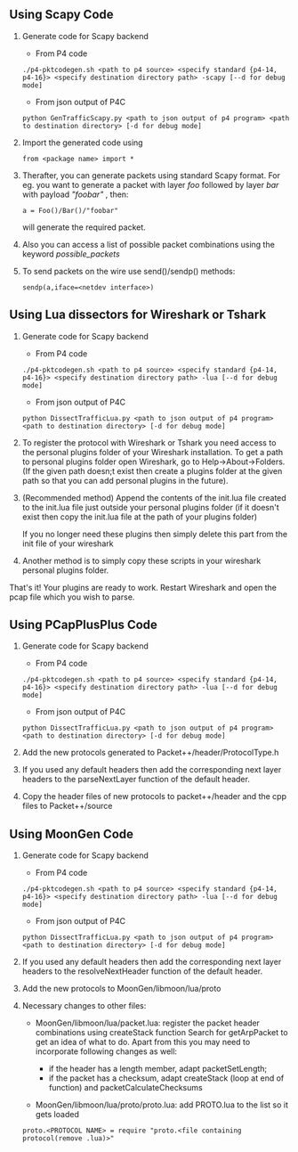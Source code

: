 ## Using Scapy Code

1. Generate code for Scapy backend
    * From P4 code
    ```
    ./p4-pktcodegen.sh <path to p4 source> <specify standard {p4-14, p4-16}> <specify destination directory path> -scapy [--d for debug mode]
    ```

    * From json output of P4C 
    ```
    python GenTrafficScapy.py <path to json output of p4 program> <path to destination directory> [-d for debug mode]
    ```

2. Import the generated code using
    ```
    from <package name> import *
    ```

3. Therafter, you can generate packets using standard Scapy format. For eg. you want to generate a packet with layer _foo_ followed by layer _bar_ with payload _"foobar"_ , then:
    ```
    a = Foo()/Bar()/"foobar"
    ```
    will generate the required packet.

4. Also you can access a list of possible packet combinations using the keyword *possible_packets*
5. To send packets on the wire use send()/sendp() methods:
    ```
    sendp(a,iface=<netdev interface>)
    ```

## Using Lua dissectors for Wireshark or Tshark

1. Generate code for Scapy backend
    * From P4 code
    ```
    ./p4-pktcodegen.sh <path to p4 source> <specify standard {p4-14, p4-16}> <specify destination directory path> -lua [--d for debug mode]
    ```

    * From json output of P4C 
    ```
    python DissectTrafficLua.py <path to json output of p4 program> <path to destination directory> [-d for debug mode]
    ```
2. To register the protocol with Wireshark or Tshark you need access to the personal plugins folder of your Wireshark installation.
    To get a path to personal plugins folder open Wireshark, go to Help->About->Folders. 
    (If the given path doesn;t exist then create a plugins folder at the given path so that you can add personal plugins in the future).

3. (Recommended method) Append the contents of the init.lua file created to the init.lua file just outside your personal plugins folder 
(if it doesn't exist then copy the init.lua file at the path of your plugins folder)

    If you no longer need these plugins then simply delete this part from the init file of your wireshark

4. Another method is to simply copy these scripts in your wireshark personal plugins folder.

That's it! Your plugins are ready to work. Restart Wireshark and open the pcap file which you wish to parse.

## Using PCapPlusPlus Code

1. Generate code for Scapy backend
    * From P4 code
    ```
    ./p4-pktcodegen.sh <path to p4 source> <specify standard {p4-14, p4-16}> <specify destination directory path> -lua [--d for debug mode]
    ```

    * From json output of P4C 
    ```
    python DissectTrafficLua.py <path to json output of p4 program> <path to destination directory> [-d for debug mode]
    ```

2. Add the new protocols generated to Packet++/header/ProtocolType.h

3. If you used any default headers then add the corresponding next layer headers to the parseNextLayer function of the default header.

4. Copy the header files of new protocols to packet++/header and the cpp files to Packet++/source

## Using MoonGen Code

1. Generate code for Scapy backend
    * From P4 code
    ```
    ./p4-pktcodegen.sh <path to p4 source> <specify standard {p4-14, p4-16}> <specify destination directory path> -lua [--d for debug mode]
    ```

    * From json output of P4C 
    ```
    python DissectTrafficLua.py <path to json output of p4 program> <path to destination directory> [-d for debug mode]
    ```
    
2. If you used any default headers then add the corresponding next layer headers to the resolveNextHeader function of the default header.

3. Add the new protocols to MoonGen/libmoon/lua/proto

4. Necessary changes to other files:
    - MoonGen/libmoon/lua/packet.lua: register the packet header combinations using createStack function
        Search for getArpPacket to get an idea of what to do.
        Apart from this you may need to incorporate following changes as well:
        -  if the header has a length member, adapt packetSetLength; 
		- if the packet has a checksum, adapt createStack (loop at end of function) and packetCalculateChecksums

     - MoonGen/libmoon/lua/proto/proto.lua: add PROTO.lua to the list so it gets loaded
     ```
     proto.<PROTOCOL NAME> = require "proto.<file containing protocol(remove .lua)>"
     ```
